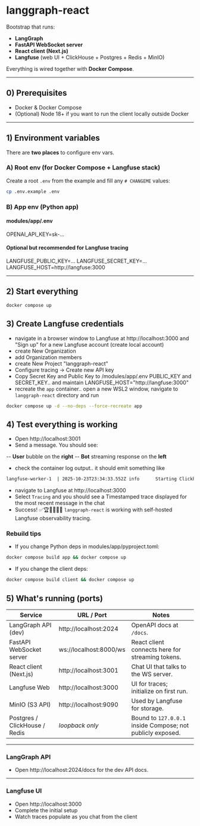 # langgraph-react

Bootstrap that runs:

- **LangGraph**
- **FastAPI WebSocket server**
- **React client (Next.js)**
- **Langfuse** (web UI + ClickHouse + Postgres + Redis + MinIO)

Everything is wired together with **Docker Compose**.

---

## 0) Prerequisites

- Docker & Docker Compose
- (Optional) Node 18+ if you want to run the client locally outside Docker

---

## 1) Environment variables

There are **two places** to configure env vars.

### A) Root env (for Docker Compose + Langfuse stack)

Create a root `.env` from the example and fill any `# CHANGEME` values:

```bash
cp .env.example .env
```

### B) App env (Python app)

#### modules/app/.env

OPENAI_API_KEY=sk-...

#### Optional but recommended for Langfuse tracing

LANGFUSE_PUBLIC_KEY=...
LANGFUSE_SECRET_KEY=...
LANGFUSE_HOST=http://langfuse:3000

---

## 2) Start everything

```bash
docker compose up
```

## 3) Create Langfuse credentials

- navigate in a browser window to Langfuse at http://localhost:3000 and "Sign up" for a new Langfuse account (create local account)
- create New Organization
- add Organization members
- create New Project "langgraph-react"
- Configure tracing -> Create new API key
- Copy Secret Key and Public Key to /modules/app/.env PUBLIC_KEY and SECRET_KEY.. and maintain LANGFUSE_HOST="http://langfuse:3000"
- recreate the `app` container.. open a new WSL2 window, navigate to `langgraph-react` directory and run

```bash
docker compose up -d --no-deps --force-recreate app
```

## 4) Test everything is working

- Open http://localhost:3001
- Send a message. You should see:

-- **User** bubble on the **right**
-- **Bot** streaming response on the **left**

- check the container log output.. it should emit something like

```bash
langfuse-worker-1  | 2025-10-23T23:34:33.552Z info      Starting ClickhouseWriter. Max interval: 1000 ms, Max batch size: 1000
```

- navigate to Langfuse at http://localhost:3000
- Select `Tracing` and you should see a Timestamped trace displayed for the most recent message in the chat
- Success! ✅🏆🎯💯🚀🎯 `langgraph-react` is working with self-hosted Langfuse observability tracing.

### Rebuild tips

- If you change Python deps in modules/app/pyproject.toml:

```bash
docker compose build app && docker compose up
```

- If you change the client deps:

```bash
docker compose build client && docker compose up
```

## 5) What's running (ports)

| Service                       | URL / Port             | Notes                                                      |
| ----------------------------- | ---------------------- | ---------------------------------------------------------- |
| LangGraph API (dev)           | http://localhost:2024  | OpenAPI docs at `/docs`.                                   |
| FastAPI WebSocket server      | ws://localhost:8000/ws | React client connects here for streaming tokens.           |
| React client (Next.js)        | http://localhost:3001  | Chat UI that talks to the WS server.                       |
| Langfuse Web                  | http://localhost:3000  | UI for traces; initialize on first run.                    |
| MinIO (S3 API)                | http://localhost:9090  | Used by Langfuse for storage.                              |
| Postgres / ClickHouse / Redis | _loopback only_        | Bound to `127.0.0.1` inside Compose; not publicly exposed. |

---

### LangGraph API

- Open http://localhost:2024/docs for the dev API docs.

---

### Langfuse UI

- Open http://localhost:3000
- Complete the initial setup
- Watch traces populate as you chat from the client
